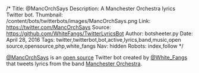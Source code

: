 /*
Title: @MancOrchSays
Description: A Manchester Orchestra lyrics Twitter bot.
Thumbnail: /content/bots/twitterbots/images/MancOrchSays.png
Link: https://twitter.com/MancOrchSays
Source: https://github.com/WhiteFangs/TwitterLyricsBot
Author: botsheeter.py
Date: April 28, 2016
Tags: twitter,twitterbot,bot,active,lyrics,band,music,open source,opensource,php,white_fangs
Nav: hidden
Robots: index,follow
*/

[@MancOrchSays](https://twitter.com/MancOrchSays) is an [open source](https://github.com/WhiteFangs/TwitterLyricsBot) Twitter bot created by [@White_Fangs](https://twitter.com/White_Fangs) that tweets lyrics from the band [Manchester Orchestra](https://en.wikipedia.org/wiki/Manchester_Orchestra).

